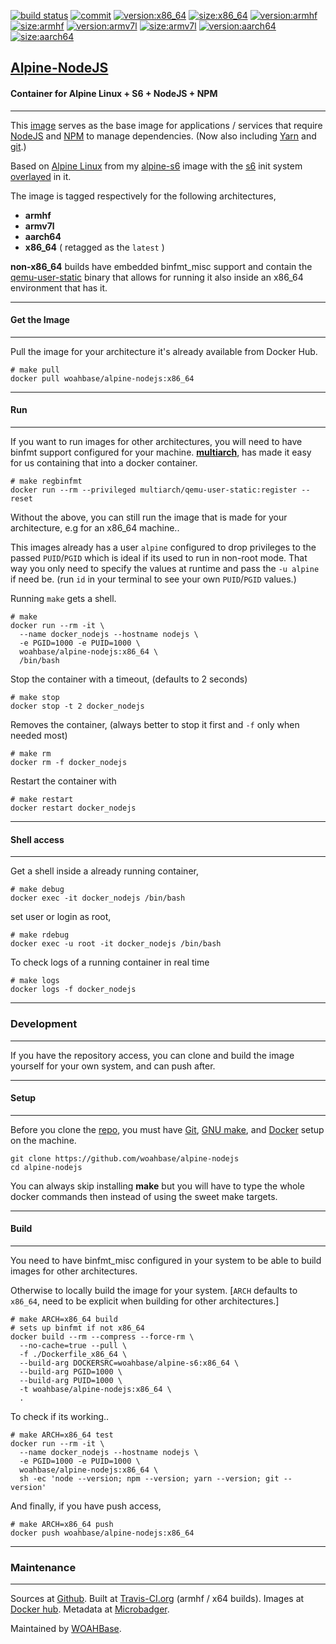 [![build status][251]][232] [![commit][255]][231] [![version:x86_64][256]][235] [![size:x86_64][257]][235] [![version:armhf][258]][236] [![size:armhf][259]][236] [![version:armv7l][260]][237] [![size:armv7l][261]][237] [![version:aarch64][262]][238] [![size:aarch64][263]][238]

## [Alpine-NodeJS][234]
#### Container for Alpine Linux + S6 + NodeJS + NPM
---

This [image][233] serves as the base image for applications
/ services that require [NodeJS][135] and [NPM][136] to manage
dependencies. (Now also including [Yarn][137] and [git][101].)

Based on [Alpine Linux][131] from my [alpine-s6][132] image with
the [s6][133] init system [overlayed][134] in it.

The image is tagged respectively for the following architectures,
* **armhf**
* **armv7l**
* **aarch64**
* **x86_64** ( retagged as the `latest` )

**non-x86_64** builds have embedded binfmt_misc support and contain the
[qemu-user-static][105] binary that allows for running it also inside
an x86_64 environment that has it.

---
#### Get the Image
---

Pull the image for your architecture it's already available from
Docker Hub.

```
# make pull
docker pull woahbase/alpine-nodejs:x86_64
```

---
#### Run
---

If you want to run images for other architectures, you will need
to have binfmt support configured for your machine. [**multiarch**][104],
has made it easy for us containing that into a docker container.

```
# make regbinfmt
docker run --rm --privileged multiarch/qemu-user-static:register --reset
```

Without the above, you can still run the image that is made for your
architecture, e.g for an x86_64 machine..

This images already has a user `alpine` configured to drop
privileges to the passed `PUID`/`PGID` which is ideal if its used
to run in non-root mode. That way you only need to specify the
values at runtime and pass the `-u alpine` if need be. (run `id`
in your terminal to see your own `PUID`/`PGID` values.)

Running `make` gets a shell.

```
# make
docker run --rm -it \
  --name docker_nodejs --hostname nodejs \
  -e PGID=1000 -e PUID=1000 \
  woahbase/alpine-nodejs:x86_64 \
  /bin/bash
```

Stop the container with a timeout, (defaults to 2 seconds)

```
# make stop
docker stop -t 2 docker_nodejs
```

Removes the container, (always better to stop it first and `-f`
only when needed most)

```
# make rm
docker rm -f docker_nodejs
```

Restart the container with

```
# make restart
docker restart docker_nodejs
```

---
#### Shell access
---

Get a shell inside a already running container,

```
# make debug
docker exec -it docker_nodejs /bin/bash
```

set user or login as root,

```
# make rdebug
docker exec -u root -it docker_nodejs /bin/bash
```

To check logs of a running container in real time

```
# make logs
docker logs -f docker_nodejs
```

---
### Development
---

If you have the repository access, you can clone and
build the image yourself for your own system, and can push after.

---
#### Setup
---

Before you clone the [repo][231], you must have [Git][101], [GNU make][102],
and [Docker][103] setup on the machine.

```
git clone https://github.com/woahbase/alpine-nodejs
cd alpine-nodejs
```
You can always skip installing **make** but you will have to
type the whole docker commands then instead of using the sweet
make targets.

---
#### Build
---

You need to have binfmt_misc configured in your system to be able
to build images for other architectures.

Otherwise to locally build the image for your system.
[`ARCH` defaults to `x86_64`, need to be explicit when building
for other architectures.]

```
# make ARCH=x86_64 build
# sets up binfmt if not x86_64
docker build --rm --compress --force-rm \
  --no-cache=true --pull \
  -f ./Dockerfile_x86_64 \
  --build-arg DOCKERSRC=woahbase/alpine-s6:x86_64 \
  --build-arg PGID=1000 \
  --build-arg PUID=1000 \
  -t woahbase/alpine-nodejs:x86_64 \
  .
```

To check if its working..

```
# make ARCH=x86_64 test
docker run --rm -it \
  --name docker_nodejs --hostname nodejs \
  -e PGID=1000 -e PUID=1000 \
  woahbase/alpine-nodejs:x86_64 \
  sh -ec 'node --version; npm --version; yarn --version; git --version'
```

And finally, if you have push access,

```
# make ARCH=x86_64 push
docker push woahbase/alpine-nodejs:x86_64
```

---
### Maintenance
---

Sources at [Github][106]. Built at [Travis-CI.org][107] (armhf / x64 builds). Images at [Docker hub][108]. Metadata at [Microbadger][109].

Maintained by [WOAHBase][204].

[101]: https://git-scm.com
[102]: https://www.gnu.org/software/make/
[103]: https://www.docker.com
[104]: https://hub.docker.com/r/multiarch/qemu-user-static/
[105]: https://github.com/multiarch/qemu-user-static/releases/
[106]: https://github.com/
[107]: https://travis-ci.org/
[108]: https://hub.docker.com/
[109]: https://microbadger.com/

[131]: https://alpinelinux.org/
[132]: https://hub.docker.com/r/woahbase/alpine-s6
[133]: https://skarnet.org/software/s6/
[134]: https://github.com/just-containers/s6-overlay
[135]: https://nodejs.org/
[136]: https://www.npmjs.com/
[137]: https://yarnpkg.com/

[201]: https://github.com/woahbase
[202]: https://travis-ci.org/woahbase/
[203]: https://hub.docker.com/u/woahbase
[204]: https://woahbase.online/

[231]: https://github.com/woahbase/alpine-nodejs
[232]: https://travis-ci.org/woahbase/alpine-nodejs
[233]: https://hub.docker.com/r/woahbase/alpine-nodejs
[234]: https://woahbase.online/#/images/alpine-nodejs
[235]: https://microbadger.com/images/woahbase/alpine-nodejs:x86_64
[236]: https://microbadger.com/images/woahbase/alpine-nodejs:armhf
[237]: https://microbadger.com/images/woahbase/alpine-nodejs:armv7l
[238]: https://microbadger.com/images/woahbase/alpine-nodejs:aarch64

[251]: https://travis-ci.org/woahbase/alpine-nodejs.svg?branch=master

[255]: https://images.microbadger.com/badges/commit/woahbase/alpine-nodejs.svg

[256]: https://images.microbadger.com/badges/version/woahbase/alpine-nodejs:x86_64.svg
[257]: https://images.microbadger.com/badges/image/woahbase/alpine-nodejs:x86_64.svg

[258]: https://images.microbadger.com/badges/version/woahbase/alpine-nodejs:armhf.svg
[259]: https://images.microbadger.com/badges/image/woahbase/alpine-nodejs:armhf.svg

[260]: https://images.microbadger.com/badges/version/woahbase/alpine-nodejs:armv7l.svg
[261]: https://images.microbadger.com/badges/image/woahbase/alpine-nodejs:armv7l.svg

[262]: https://images.microbadger.com/badges/version/woahbase/alpine-nodejs:aarch64.svg
[263]: https://images.microbadger.com/badges/image/woahbase/alpine-nodejs:aarch64.svg

